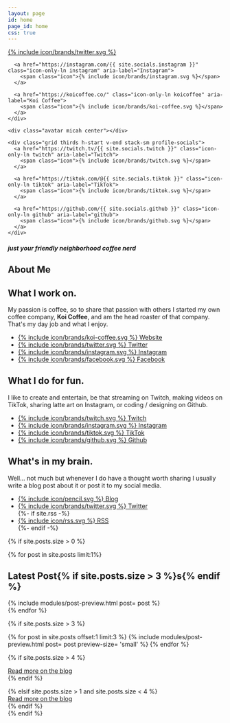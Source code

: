 ```yaml
---
layout: page
id: home
page_id: home
css: true
---
```


<section class="grid">
  <div class="grid center thirds">
    <div class="grid thirds end stack-sm profile-socials">
      <a href="https://twitter.com/{{ site.socials.twitter }}" class="icon-only-ln twitter" aria-label="Twitter">
        <span class="icon">{% include icon/brands/twitter.svg  %}</span>
      </a>

      <a href="https://instagram.com/{{ site.socials.instagram }}" class="icon-only-ln instagram" aria-label="Instagram">
        <span class="icon">{% include icon/brands/instagram.svg %}</span>
      </a>

      <a href="https://koicoffee.co/" class="icon-only-ln koicoffee" aria-label="Koi Coffee">
        <span class="icon">{% include icon/brands/koi-coffee.svg %}</span>
      </a>
    </div>

    <div class="avatar micah center"></div>

    <div class="grid thirds h-start v-end stack-sm profile-socials">
      <a href="https://twitch.tv/{{ site.socials.twitch }}" class="icon-only-ln twitch" aria-label="Twitch">
        <span class="icon">{% include icon/brands/twitch.svg %}</span>
      </a>

      <a href="https://tiktok.com/@{{ site.socials.tiktok }}" class="icon-only-ln tiktok" aria-label="TikTok">
        <span class="icon">{% include icon/brands/tiktok.svg %}</span>
      </a>

      <a href="https://github.com/{{ site.socials.github }}" class="icon-only-ln github" aria-label="github">
        <span class="icon">{% include icon/brands/github.svg %}</span>
      </a>
    </div>
  </div>
  <div class="center text-center">
    <h5>just your friendly neighborhood coffee nerd</h5>
  </div>
</section>

<section class="grid">
  <div>
    <h1 class="accent-lined">About Me</h1>
  </div>
  <div class="grid center thirds stack-lg">
    <div class="info-panel panel">
      <h2>What I work on.</h2>
      <p>My passion is coffee, so to share that passion with others I started my own coffee company, <strong>Koi Coffee</strong>, and am the head roaster of that company. That's my day job and what I enjoy.</p>
      <ul class="ln-list v-end">
        <li>
          <a href="https://koicoffee.co" class="icon-ln koicoffee">
            <span class="icon">{% include icon/brands/koi-coffee.svg %}</span>
            Website
          </a>
        </li>
        <li>
          <a href="https://twitter.com/koi_coffee" class="icon-ln twitter">
            <span class="icon">{% include icon/brands/twitter.svg %}</span>
            Twitter
          </a>
        </li>
        <li>
          <a href="https://instagram.com/koicoffeecompany" class="icon-ln instagram">
            <span class="icon">{% include icon/brands/instagram.svg %}</span>
            Instagram
          </a>
        </li>
        <li>
          <a href="https://facebook.com/koicoffeecompany" class="icon-ln facebook">
            <span class="icon">{% include icon/brands/facebook.svg %}</span>
            Facebook
          </a>
        </li>
      </ul>
    </div>
    <div class="info-panel panel">
      <h2>What I do for fun.</h2>
      <p>I like to create and entertain, be that streaming on Twitch, making videos on TikTok, sharing latte art on Instagram, or coding / designing on Github.</p>
      <ul class="ln-list v-end">
        <li>
          <a href="https://twitch.tv/{{ site.socials.twitch }}" class="icon-ln twitch">
            <span class="icon">{% include icon/brands/twitch.svg %}</span>
            Twitch
          </a>
        </li>
        <li>
          <a href="https://instagram.com/{{site.socials.instagram}}" class="icon-ln instagram">
            <span class="icon">{% include icon/brands/instagram.svg %}</span>
            Instagram
          </a>
        </li>
        <li>
          <a href="https://tiktok.com/@{{ site.socials.tiktok }}" class="icon-ln tiktok">
            <span class="icon">{% include icon/brands/tiktok.svg %}</span>
            TikTok
          </a>
        </li>
        <li>
          <a href="https://github.com/{{ site.socials.github }}" class="icon-ln github">
            <span class="icon">{% include icon/brands/github.svg %}</span>
            Github
          </a>
        </li>
      </ul>
    </div>
    <div class="info-panel panel">
      <h2>What's in my brain.</h2>
      <p>Well… not much but whenever I do have a thought worth sharing I usually write a blog post about it or post it to my social media.</p>
      <ul class="ln-list v-end">
        <li>
          <a href="/blog/" class="icon-ln rss">
            <span class="icon">{% include icon/pencil.svg %}</span>
            Blog
          </a>
        </li>
        <li>
          <a href="https://twitter.com/{{ site.socials.twitter }}" class="icon-ln twitter">
            <span class="icon">{% include icon/brands/twitter.svg %}</span>
            Twitter
          </a>
        </li>
        {%- if site.rss -%}
        <li>
          <a href="{{ 'feed.xml' | relative_url }}" class="icon-ln rss">
            <span class="icon">{% include icon/rss.svg %}</span>
            RSS
          </a>
        </li>
        {%- endif -%}
      </ul>
    </div>
  </div>
</section>

{% if site.posts.size > 0 %}
<section class="grid">
  {% for post in site.posts limit:1%}
  <div>
    <h2 class="accent-lined">Latest Post{% if site.posts.size > 3 %}s{% endif %}</h2>
    {% include modules/post-preview.html post= post %}
  </div>
  {% endfor %}

  {% if site.posts.size > 3 %}
  <div class="grid thirds stack-md sm-preview">
  {% for post in site.posts offset:1 limit:3 %}
    {% include modules/post-preview.html post= post preview-size= 'small' %}
  {% endfor %}

  {% if site.posts.size > 4 %}
    <div class="grid span-3">
      <div class="grid end stretch-sm">
        <a href="/blog/" class="btn tertiary">
          Read more on the blog
        </a>
      </div>
    </div>
  {% endif %}
  </div>
  {% elsif site.posts.size > 1 and site.posts.size < 4 %}
  <div class="grid">
    <div class="grid end stretch-sm">
      <a href="/blog/" class="btn tertiary">
        Read more on the blog
      </a>
    </div>
  </div>
  {% endif %}
</section>
{% endif %}
